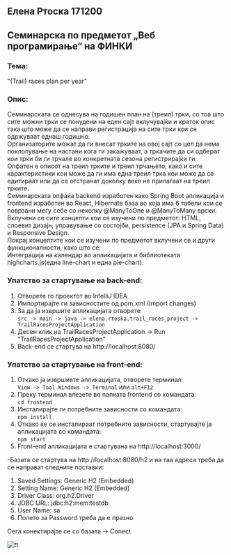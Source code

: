## Елена Ртоска 171200
## Семинарска по предметот „Веб програмирање“ на ФИНКИ

### Тема: 
"(Trail) races plan per year"

### Опис:
Семинарската се однесува на годишен план на (треил) трки, со тоа што сите можни трки се понудени на еден сајт вклучувајќи и краток 
опис така што може да се направи регистрација на сите трки кои се одржуваат еднаш годишно. <br />
Организаторите можат да ги внесат трките на овој сајт со цел да нема поклопување на настани кога ги закажуваат, а тркачите
да си одберат кои трки би ги трчале во конкретната сезона  регистрирајќи ги. <br />
Опфатен е описот на треил трките и треил трчањето, како и сите карактеристики кои може да ги има една треил трка кои може да се едитираат или да се отстранат доколку веќе не припаѓаат на треил трките. <br />
Семинарската опфаќа backend изработен како Spring Boot апликација и frontend изработен во React, Hibernate база во која има 6 табели кои
се поврзани меѓу себе со неколку @ManyToOne и @ManyToMany врски. <br />
Вклучени се сите концепти кои се изучени по предметот: HTML, слоевит дизајн, управување со состојби, persistence (JPA и Spring Data) и
Responsive Design. <br />
Покрај концептите кои се изучени по предметот вклучени се и други функционалности, како што се: <br />
Интеграција на календар во апликацијата и библиотеката highcharts.js(една line-chart и една pie-chart).

### Упатство за стартување на back-end:
1) Отворете го проектот во IntelliJ IDEA
2) Импортирајте ги зависностите од pom.xml (Import changes)
3) За да ја извршите апликацијата отворете <br />
```src -> main -> java -> elena.rtoska.trail_races_project -> TrailRacesProjectApplication```
4) Десен клик на TrailRacesProjectApplication -> Run "TrailRacesProjectApplication"
5) Back-end се стартува на http://localhost:8080/

### Упатство за стартување на front-end:
1) Откако ја извршивте апликацијата, отворете терминал: <br />
```View -> Tool Windows -> Terminal``` или ```alt+F12```
2) Преку терминал влезете во папката frontend со командата: <br />
```cd frontend```
3) Инсталирајте ги потребните зависности со командата: <br />
```npm install```
4) Откако ќе се инсталираат потребните зависности, стартувајте ја апликацијата со командата: <br />
```npm start```
5) Front-end апликацијата е стартувана на http://localhost:3000/

-Базата се стартува на http://localhost:8080/h2 и на таа адреса треба да се направат следните поставки:
1) Saved Settings: Generic H2 (Embedded)
2) Setting Name: Generic H2 (Embedded)
3) Driver Class: org.h2.Driver
4) JDBC URL: jdbc:h2:mem:testdb
5) User Name: sa
6) Полето за Password треба да е празно

Сега конектирајте се со базата -> Conect


![tt](https://user-images.githubusercontent.com/48455819/79077178-c6152280-7cff-11ea-97c8-c765df887a36.png)






